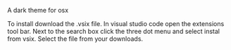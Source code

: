 A dark theme for osx

To install download the .vsix file. In visual studio code open the extensions tool bar. Next to the search box click the three dot menu and select instal from vsix. Select the  file from your downloads.
